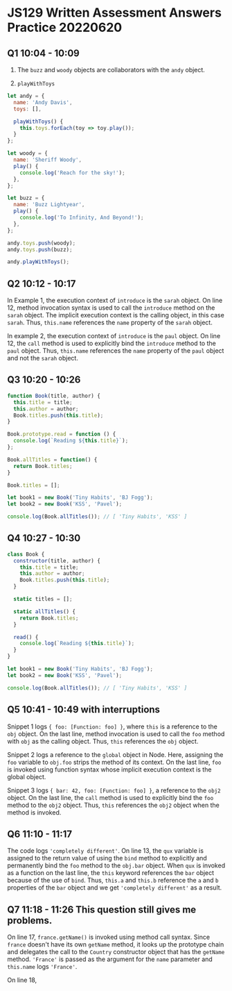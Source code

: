# JS129 Written Assessment Answers Practice 20220620

## Q1 10:04 - 10:09

1. The `buzz` and `woody` objects are collaborators with the `andy` object.

2. `playWithToys`

```js
let andy = {
  name: 'Andy Davis',
  toys: [],

  playWithToys() {
    this.toys.forEach(toy => toy.play());
  }
};

let woody = {
  name: 'Sheriff Woody',
  play() {
    console.log('Reach for the sky!');
  },
};

let buzz = {
  name: 'Buzz Lightyear',
  play() {
    console.log('To Infinity, And Beyond!');
  },
};

andy.toys.push(woody);
andy.toys.push(buzz);

andy.playWithToys();
```

## Q2 10:12 - 10:17

In Example 1, the execution context of `introduce` is the `sarah` object. On line 12, method invocation syntax is used to call the `introduce` method on the `sarah` object. The implicit execution context is the calling object, in this case `sarah`. Thus, `this.name` references the `name` property of the `sarah` object.

In example 2, the execution context of `introduce` is the `paul` object. On line 12, the `call` method is used to explicitly bind the `introduce` method to the `paul` object. Thus, `this.name` references the `name` property of the `paul` object and not the `sarah` object.

## Q3 10:20 - 10:26

```js
function Book(title, author) {
  this.title = title;
  this.author = author;
  Book.titles.push(this.title);
}

Book.prototype.read = function () {
  console.log(`Reading ${this.title}`);
};

Book.allTitles = function() {
  return Book.titles;
}

Book.titles = [];

let book1 = new Book('Tiny Habits', 'BJ Fogg');
let book2 = new Book('KSS', 'Pavel');

console.log(Book.allTitles()); // [ 'Tiny Habits', 'KSS' ]
```

## Q4 10:27 - 10:30

```js
class Book {
  constructor(title, author) {
    this.title = title;
    this.author = author;
    Book.titles.push(this.title);
  }

  static titles = [];

  static allTitles() {
    return Book.titles;
  }

  read() {
    console.log(`Reading ${this.title}`);
  }
}

let book1 = new Book('Tiny Habits', 'BJ Fogg');
let book2 = new Book('KSS', 'Pavel');

console.log(Book.allTitles()); // [ 'Tiny Habits', 'KSS' ]
```

## Q5 10:41 - 10:49 with interruptions

Snippet 1 logs `{ foo: [Function: foo] }`, where `this` is a reference to the `obj` object. On the last line, method invocation is used to call the `foo` method with `obj` as the calling object. Thus, `this` references the `obj` object.

Snippet 2 logs a reference to the `global` object in Node. Here, assigning the `foo` variable to `obj.foo` strips the method of its context. On the last line, `foo` is invoked using function syntax whose implicit execution context is the global object.

Snippet 3 logs `{ bar: 42, foo: [Function: foo] }`, a reference to the `obj2` object. On the last line, the `call` method is used to explicitly bind the `foo` method to the `obj2` object. Thus, `this` references the `obj2` object when the method is invoked.

## Q6 11:10 - 11:17

The code logs `'completely different'`. On line 13, the `qux` variable is assigned to the return value of using the `bind` method to explicitly and permanently bind the `foo` method to the `obj.bar` object. When `qux` is invoked as a function on the last line, the `this` keyword references the `bar` object because of the use of `bind`. Thus, `this.a` and `this.b` reference the `a` and `b` properties of the `bar` object and we get `'completely different'` as a result.

## Q7 11:18 - 11:26 This question still gives me problems.

On line 17, `france.getName()` is invoked using method call syntax. Since `france` doesn't have its own `getName` method, it looks up the prototype chain and delegates the call to the `Country` constructor object that has the `getName` method. `'France'` is passed as the argument for the `name` parameter and `this.name` logs `'France'`.

On line 18, 